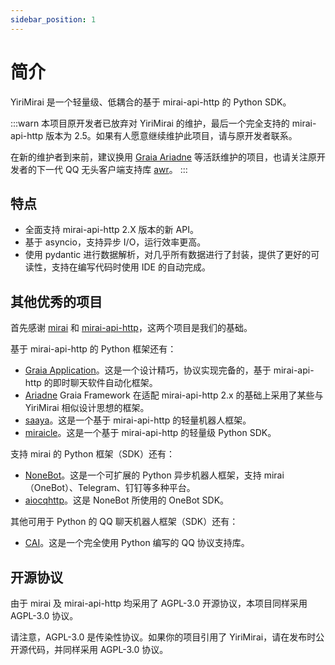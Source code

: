 ```yaml
---
sidebar_position: 1
---
```


# 简介

YiriMirai 是一个轻量级、低耦合的基于 mirai-api-http 的 Python SDK。

:::warn
本项目原开发者已放弃对 YiriMirai 的维护，最后一个完全支持的 mirai-api-http 版本为 2.5。如果有人愿意继续维护此项目，请与原开发者联系。

在新的维护者到来前，建议换用 [Graia Ariadne](https://github.com/GraiaProject/Ariadne) 等活跃维护的项目，也请关注原开发者的下一代 QQ 无头客户端支持库 [awr](https://github.com/Wybxc/awr)。
:::

## 特点

 - 全面支持 mirai-api-http 2.X 版本的新 API。
 - 基于 asyncio，支持异步 I/O，运行效率更高。
 - 使用 pydantic 进行数据解析，对几乎所有数据进行了封装，提供了更好的可读性，支持在编写代码时使用 IDE 的自动完成。


## 其他优秀的项目

首先感谢 [mirai](https://github.com/mamoe/mirai) 和 [mirai-api-http](https://github.com/project-mirai/mirai-api-http)，这两个项目是我们的基础。

基于 mirai-api-http 的 Python 框架还有：

 - [Graia Application](https://github.com/GraiaProject/Application)。这是一个设计精巧，协议实现完备的，基于 mirai-api-http 的即时聊天软件自动化框架。
 - [Ariadne](https://github.com/GraiaProject/Ariadne) Graia Framework 在适配 mirai-api-http 2.x 的基础上采用了某些与 YiriMirai 相似设计思想的框架。
 - [saaya](https://github.com/jerrita/saaya)。这是一个基于 mirai-api-http 的轻量机器人框架。
 - [miraicle](https://github.com/Excaive/miraicle)。这是一个基于 mirai-api-http 的轻量级 Python SDK。

支持 mirai 的 Python 框架（SDK）还有：

 - [NoneBot](https://github.com/nonebot/nonebot2)。这是一个可扩展的 Python 异步机器人框架，支持 mirai（OneBot）、Telegram、钉钉等多种平台。
 - [aiocqhttp](https://github.com/nonebot/aiocqhttp)。这是 NoneBot 所使用的 OneBot SDK。

其他可用于 Python 的 QQ 聊天机器人框架（SDK）还有：

 - [CAI](https://github.com/cscs181/CAI)。这是一个完全使用 Python 编写的 QQ 协议支持库。

## 开源协议

由于 mirai 及 mirai-api-http 均采用了 AGPL-3.0 开源协议，本项目同样采用 AGPL-3.0 协议。

请注意，AGPL-3.0 是传染性协议。如果你的项目引用了 YiriMirai，请在发布时公开源代码，并同样采用 AGPL-3.0 协议。
